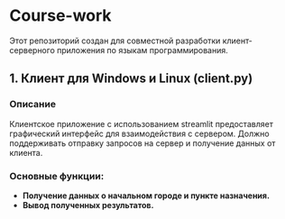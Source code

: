 # Course-work
Этот репозиторий создан для совместной разработки клиент-серверного приложения по языкам программирования.
## 1. **Клиент для Windows и Linux (client.py)**
### **Описание**
Клиентское приложение  с использованием streamlit предоставляет графический интерфейс для взаимодействия с сервером. Должно поддерживать отправку запросов на сервер и получение данных от клиента. 
### Основные функции:
 - **Получение данных о начальном городе и пункте назначения.** 
 - **Вывод полученных результатов.** 
